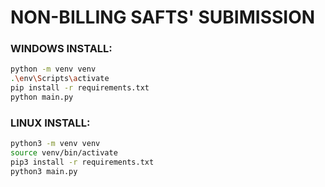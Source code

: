 # NON-BILLING SAFTS' SUBIMISSION

### WINDOWS INSTALL:

```bash
python -m venv venv
.\env\Scripts\activate
pip install -r requirements.txt
python main.py
```

### LINUX INSTALL:

```bash
python3 -m venv venv
source venv/bin/activate
pip3 install -r requirements.txt
python3 main.py
```